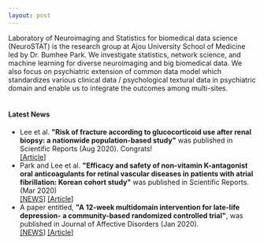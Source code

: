 ```yaml
---
layout: post
---
```

Laboratory of Neuroimaging and Statistics for biomedical data science (NeuroSTAT) is the research group at Ajou University School of Medicine led by Dr. Bumhee Park. We investigate statistics, network science, and machine learning for diverse neuroimaging and big biomedical data. We also focus on psychiatric extension of common data model which standardizes various clinical data / psychological textural data in psychiatric domain and enable us to integrate the outcomes among multi-sites.<br>
<br>
#### Latest News
* Lee et al. **"Risk of fracture according to glucocorticoid use after renal biopsy: a nationwide population-based study"** was published in Scientific Reports (Aug 2020). Congrats! <br>
[\[Article](https://www.nature.com/articles/s41598-020-70935-w)]<br>
* Park and Lee et al. **"Efficacy and safety of non-vitamin K-antagonist oral anticoagulants for retinal vascular diseases in patients with atrial fibrillation: Korean cohort study"** was published in Scientific Reports. (Mar 2020) <br>
[\[NEWS](http://www.mdon.co.kr/news/article.html?no=26578)]
[\[Article](https://www.nature.com/articles/s41598-020-61609-8)]<br>
* A paper entitled, **"A 12-week multidomain intervention for late-life depression- a community-based randomized controlled trial"**, was published in Journal of Affective Disorders (Jan 2020).<br>
[\[NEWS](http://www.docdocdoc.co.kr/news/articleView.html?idxno=1081002)]
[\[Article](https://www.sciencedirect.com/science/article/pii/S0165032719315198?casa_token=VhhKM4dgpfcAAAAA:GeQUDJDR59Xw1Qe7jZVLwlyXE14d3q60Wu1xZJOoLPN6djyhVVPbO2RBFPLBeFrHN4UdJDlywKE)]<br>


